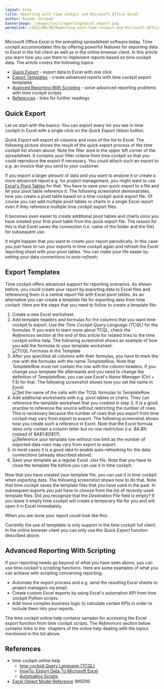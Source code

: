 ```yaml
---
layout: blog
title: Reporting with time cockpit and Microsoft Office Excel
author: Rainer Stropek
bannerimage: /images/tour/reporting/excel_export.png
permalink: /2012/09/30/Reporting-with-time-cockpit-and-Microsoft-Office-Excel
---
```


<p xmlns="http://www.w3.org/1999/xhtml">Microsoft Office Excel is the prevailing spreadsheet software today. Time cockpit accommodates this by offering powerful features for exporting data to Excel in the full client as well as in the online browser client. In this article you learn how you use them to implement reports based on time cockpit data. The article covers the following topics:</p><ul xmlns="http://www.w3.org/1999/xhtml">
  <li>
    <a href="#QuickExport">Quick Export</a> - export data to Excel with one click</li>
  <li>
    <a href="#ExportTemplates">Export Templates</a> - create advanced reports with time cockpit export templates</li>
  <li>
    <a href="#Scripting">Avanced Reporting With Scripting</a> - solve advanced reporting problems with time cockpit scripts</li>
  <li>
    <a href="#References">References</a> - links for further readings</li>
</ul><h2 xmlns="http://www.w3.org/1999/xhtml">
  <a id="QuickExport"></a>Quick Export</h2><p xmlns="http://www.w3.org/1999/xhtml">Let us start with the basics: You can export every list you see in time cockpit in Excel with a single click on the <em>Quick Export</em> ribbon button.</p><f:function name="Composite.Media.ImageGallery.Slimbox2" xmlns:f="http://www.composite.net/ns/function/1.0">
  <f:param name="MediaImage" value="MediaArchive:ae6e4b81-289e-43f6-8492-855a3a8bad66" xmlns:f="http://www.composite.net/ns/function/1.0" />
  <f:param name="GroupName" value=" page" xmlns:f="http://www.composite.net/ns/function/1.0" />
</f:function><p xmlns="http://www.w3.org/1999/xhtml">
  <em>Quick Export</em> will export all columns and rows of the list to Excel. The following picture shows the result of the quick export process of the time cockpit list shown above. Note the filter area in the upper left corner of the spreadsheet. It contains your filter criteria from time cockpit so that you could reproduce the export if necessary. You could attach such an export to e.g. an invoice that you send to your customer.</p><f:function name="Composite.Media.ImageGallery.Slimbox2" xmlns:f="http://www.composite.net/ns/function/1.0">
  <f:param name="MediaImage" value="MediaArchive:5e28a207-3f46-49bb-b259-27174240c1bc" xmlns:f="http://www.composite.net/ns/function/1.0" />
  <f:param name="GroupName" value=" page" xmlns:f="http://www.composite.net/ns/function/1.0" />
</f:function><p xmlns="http://www.w3.org/1999/xhtml">If you export a larger amount of data and you want to analyse it or create a more advanced report e.g. for project management, you might want to use <a href="http://office.microsoft.com/en-us/excel-help/create-or-delete-a-pivottable-or-pivotchart-report-HP010342375.aspx?CTT=3" title="Read more about Pivot Tables in the Microsoft Office help" target="_blank">Excel's Pivot Tables</a> for that. You have to save your quick export to a file and let your pivot table reference it. The following screenshot demonstrates, how you create a pivot table based on a time cockpit quick export file. Of course you can add multiple pivot tables or charts in a single Excel report even if they reference multiple time cockpit export files.</p><f:function name="Composite.Media.ImageGallery.Slimbox2" xmlns:f="http://www.composite.net/ns/function/1.0">
  <f:param name="MediaImage" value="MediaArchive:485a72e6-aa44-4b3a-bf6e-171fc687c3d8" xmlns:f="http://www.composite.net/ns/function/1.0" />
  <f:param name="GroupName" value=" page" xmlns:f="http://www.composite.net/ns/function/1.0" />
</f:function><p xmlns="http://www.w3.org/1999/xhtml">It becomes even easier to create additional pivot tables and charts once you have created your first pivot table from the quick export file. The reason for this is that Excel saves the connection (i.e. name of the folder and the file) for subsequent use.</p><f:function name="Composite.Media.ImageGallery.Slimbox2" xmlns:f="http://www.composite.net/ns/function/1.0">
  <f:param name="MediaImage" value="MediaArchive:70f57820-ec24-4df1-8c53-3e60bc2f24da" xmlns:f="http://www.composite.net/ns/function/1.0" />
  <f:param name="GroupName" value=" page" xmlns:f="http://www.composite.net/ns/function/1.0" />
</f:function><p xmlns="http://www.w3.org/1999/xhtml">It might happen that you want to create your report periodically. In this case you just have to run your exports in time cockpit again and refresh the Excel reporting sheet with your pivot tables. You can make your life easier by setting your data connections to <em>auto-refresh</em>:</p><f:function name="Composite.Media.ImageGallery.Slimbox2" xmlns:f="http://www.composite.net/ns/function/1.0">
  <f:param name="MediaImage" value="MediaArchive:3dc0522b-9d06-405b-878a-16cb6b2bbb99" xmlns:f="http://www.composite.net/ns/function/1.0" />
  <f:param name="GroupName" value=" page" xmlns:f="http://www.composite.net/ns/function/1.0" />
</f:function><h2 xmlns="http://www.w3.org/1999/xhtml">
  <a id="ExportTemplates"></a>Export Templates</h2><p xmlns="http://www.w3.org/1999/xhtml">Time cockpit offers advanced support for reporting scenarios. As shown before, you could create your report by exporting data to Excel files and referencing them in a central report file with Excel pivot tables. As an alternative you can create a <em>template</em> file for exporting data from time cockpit. Here are the steps that you need to follow to create a template file:</p><ol xmlns="http://www.w3.org/1999/xhtml">
  <li>Create a new Excel worksheet.</li>
  <li>Add template headers and formulas for the columns that you want time cockpit to export. Use the <em>Time Cockpit Query Language (TCQL)</em> for the formulas. If you want to learn more about TCQL, check the <em>References</em> section at the end of this article for related links to the time cockpit online help. The following screenshot shows an example of how you add the formulas to your template worksheet:
<br /><img src="{{site.baseurl}}/images/blog/2012/09/TcqlInExcel.png" alt="TCQL Formulas in the Template" title="TCQL Formulas in the Template" /></li>
  <li>After you specified all columns with their formulas, you have to mark the row with the formulas with the name <em>TemplateRow</em>. Note that <em>TemplateRow</em> must not contain the row with the column headers. If you change your template file afterwards and you need to change the definition of <em>TemplateRow</em>, you can use Excel's <em>Name Manager</em> (Ctrl + F3) for that. The following screenshot shows how you set the name in Excel:
<br /><img src="{{site.baseurl}}/images/blog/2012/09/TemplateRowInExcel.png" alt="Set the name of the cells with the TCQL formulas to TemplateRow." title="Set the name of the cells with the TCQL formulas to TemplateRow." /></li>
  <li>Add additional worksheets with e.g. pivot tables or charts. They can reference the template worksheet that you created in step 3. It is a good practise to reference the source without restricting the number of rows. This is necessary because the number of rows that you export from time cockpit may vary from export to export. The following screenshot shows how you create such a reference in Excel. Note that the Excel formula does only contain a column letter but no row restriction (i.e. <em>$A:$N</em> instead of <em>$A$1:$G$17</em>).
<br /><img src="{{site.baseurl}}/images/blog/2012/09/ReferencingTemplate.png" alt="Reference your template row without row limit as the number of exported data rows may vary from export to export." title="Reference your template row without row limit as the number of exported data rows may vary from export to export." /></li>
  <li>In most cases it is a good idea to enable auto-refreshing for the data connections (already described above).</li>
  <li>Save your template as a regular Excel <em>.xlsx</em> file. Note that you have to close the template file before you can use it in time cockpit.</li>
</ol><p xmlns="http://www.w3.org/1999/xhtml">Now that you have created your template file, you can use it in time cockpit when exporting data. The following screenshot shows how to do that. Note that time cockpit saves the template files that you have used in the past. In subsequent exports you just have to choose from the list of recently used template files. Did you recognize that the <em>Destination File</em> field is empty? If you leave it empty time cockpit will create a temporary file for you and will open it in Excel immediately.</p><f:function name="Composite.Media.ImageGallery.Slimbox2" xmlns:f="http://www.composite.net/ns/function/1.0">
  <f:param name="MediaImage" value="MediaArchive:723da6fa-5c15-4203-88c2-d9cb300b1c58" xmlns:f="http://www.composite.net/ns/function/1.0" />
  <f:param name="GroupName" value=" page" xmlns:f="http://www.composite.net/ns/function/1.0" />
</f:function><p xmlns="http://www.w3.org/1999/xhtml">When you are done your report could look like this:</p><f:function name="Composite.Media.ImageGallery.Slimbox2" xmlns:f="http://www.composite.net/ns/function/1.0">
  <f:param name="MediaImage" value="MediaArchive:25014f19-5f95-4565-89ec-4f211b1d8ed0" xmlns:f="http://www.composite.net/ns/function/1.0" />
  <f:param name="GroupName" value=" page" xmlns:f="http://www.composite.net/ns/function/1.0" />
</f:function><p xmlns="http://www.w3.org/1999/xhtml">Currently the use of templates is only support in the time cockpit full client. In the online browser client you can only use the <em>Quick Export</em> function described above.</p><h2 xmlns="http://www.w3.org/1999/xhtml">
  <a id="Scripting"></a>Advanced Reporting With Scripting</h2><p xmlns="http://www.w3.org/1999/xhtml">If your reporting needs go beyond of what you have seen above, you can use time cockpit's scripting functions. Here are some examples of what you can achieve with scripting concerning reporting:</p><ul class="checkList" xmlns="http://www.w3.org/1999/xhtml">
  <li>Automate the export process and e.g. send the resulting Excel sheets to project managers via email.</li>
  <li>Create custom Excel exports by using Excel's automation API from time cockpit Python scripts.</li>
  <li>Add more complex business logic to calculate certain KPIs in order to include them into your reports.</li>
</ul><p xmlns="http://www.w3.org/1999/xhtml">The time cockpit online help contains samples for accessing the Excel export function from time cockpit scripts. The <em>References</em> section below contains links to the  chapters of the online help dealing with the topics mentioned in the list above.</p><h2 xmlns="http://www.w3.org/1999/xhtml">
  <a id="References"></a>References</h2><ul xmlns="http://www.w3.org/1999/xhtml">
  <li>time cockpit online help

<ul><li><a href="http://help.timecockpit.com/index.aspx?topic=/html/a7465f29-c739-4a14-bf5b-09821133dd9a.htm" title="Link to time cockpit online help" target="_blank">time cockpit Query Language (TCQL)</a></li><li><a href="http://help.timecockpit.com/index.aspx?topic=html/e8bb04e7-3cd7-4161-9ca4-47a718e3c1b0.htm" title="Link to time cockpit online help" target="_blank">HowTo: Export Data To Microsoft Excel</a><br /></li><li><a href="http://help.timecockpit.com/index.aspx?topic=html/7c78b76a-2526-4408-accc-ccae19bbca45.htm" title="Link to time cockpit online help" target="_blank">Automating Scripts</a></li></ul></li>
  <li>
    <a href="http://msdn.microsoft.com/en-us/library/office/ff194068.aspx" title="Excel Object Model Reference on MSDN" target="_blank">Excel Object Model Reference</a> (MSDN)</li>
</ul>